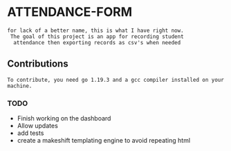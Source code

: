 # ATTENDANCE-FORM
    for lack of a better name, this is what I have right now.
     The goal of this project is an app for recording student
      attendance then exporting records as csv's when needed

## Contributions
    To contribute, you need go 1.19.3 and a gcc compiler installed on your machine.

### TODO
- Finish working on the dashboard
- Allow updates
- add tests
- create a makeshift templating engine to avoid repeating html